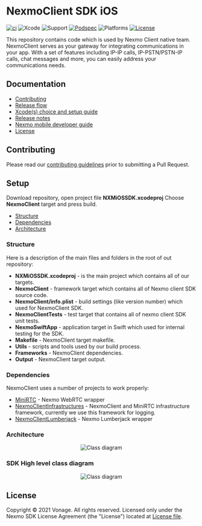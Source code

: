 # NexmoClient SDK iOS

[![ci][ci-svg]][ci-link] ![Xcode][xcode-svg] ![Support][support-svg] [![Podspec][podspec-svg]][podspec-link] ![Platforms][platforms-svg] [![License][license-svg]][license-link]

This repository contains code which is used by Nexmo Client native team.
NexmoClient serves as your gateway for integrating communications in your app.
With a set of features including IP-IP calls, IP-PSTN/PSTN-IP calls, chat messages and more, you can easily address your communications needs.

## Documentation

- [Contributing](#contributing)
- [Release flow](https://confluence.vonage.com/display/CAPI/iOS+SDK+Release+Flow)
- [Xcode(s) choice and setup guide](./XcodeChoiceAndSetup.md)
- [Release notes](https://developer.nexmo.com/client-sdk/sdk-documentation/ios/release-notes)
- [Nexmo mobile developer guide](https://developer.nexmo.com/client-sdk/setup/add-sdk-to-your-app/ios)
- [License](#License)

## Contributing

Please read our [contributing guidelines](https://github.com/nexmoinc/nexmoclient-sdk-ios/blob/master/CONTRIBUTE.md) prior to submitting a Pull Request.

## Setup

Download repository, open project file **NXMiOSSDK.xcodeproj**
Choose **NexmoClient** target and press build.

- [Structure](#structure)
- [Dependencies](#Dependencies)
- [Architecture](#Architecture)

### Structure

Here is a description of the main files and folders in the root of out repository:

- **NXMiOSSDK.xcodeproj** - is the main project which contains all of our targets.
- **NexmoClient** - framework target which contains all of Nexmo client SDK source code.
- **NexmoClient/info.plist** -  build settings (like version number) which used for NexmoClient SDK.
- **NexmoClientTests** - test target that contains all of nexmo client SDK unit tests.
- **NexmoSwiftApp** - application target in Swift which used for internal testing for the SDK.
- **Makefile** - NexmoClient target makefile.
- **Utils** - scripts and tools used by our build process.
- **Frameworks** - NexmoClient dependencies.
- **Output** - NexmoClient target output.

### Dependencies

NexmoClient uses a number of projects to work properly:

- [MiniRTC](https://github.com/nexmoinc/nexmoclient-mini-rtc) - Nexmo WebRTC wrapper
- [NexmoClientInfrastructures](https://github.com/nexmoinc/nexmoclient-infrastructures) - NexmoClient and MiniRTC infrastructure framework, currently we use this framework for logging.
- [NexmoClientLumberjack](https://github.com/nexmoinc/nexmoclient-lumberjack-ios) - Nexmo Lumberjack wrapper

### Architecture

<p align="center">
    <img src="https://github.com/nexmoinc/nexmoclient-sdk-ios/blob/master/Utils/SDKDiagram.png" title="Class diagram">
</p>

### SDK High level class diagram

<p align="center">
    <img src="https://github.com/nexmoinc/nexmoclient-sdk-ios/blob/master/Utils/SDKClassDiagram.png" title="Class diagram">
</p>

## License

Copyright © 2021 Vonage. All rights reserved. Licensed only under the Nexmo SDK License Agreement (the "License") located at [License file](license-link).

[podspec-svg]: https://img.shields.io/cocoapods/v/NexmoClient.svg
[podspec-link]: https://cocoapods.org/pods/NexmoClient
[platforms-svg]: https://img.shields.io/cocoapods/p/NexmoClient
[license-svg]: https://img.shields.io/cocoapods/l/NexmoClient
[license-link]: https://github.com/nexmoinc/nexmoclient-sdk-ios/blob/master/LICENSE
[xcode-svg]: https://img.shields.io/badge/xcode-10.3%20%7C%2011-orange
[ci-svg]: https://github.com/nexmoinc/nexmoclient-sdk-ios/actions/workflows/ci.yml/badge.svg
[ci-link]: https://github.com/nexmoinc/nexmoclient-sdk-ios/actions/workflows/ci.yml
[support-svg]: https://img.shields.io/badge/support-Swift%20%7C%20ObjC-blue
